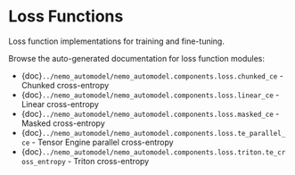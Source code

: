 # Loss Functions

Loss function implementations for training and fine-tuning.

Browse the auto-generated documentation for loss function modules:

- {doc}`../nemo_automodel/nemo_automodel.components.loss.chunked_ce` - Chunked cross-entropy
- {doc}`../nemo_automodel/nemo_automodel.components.loss.linear_ce` - Linear cross-entropy
- {doc}`../nemo_automodel/nemo_automodel.components.loss.masked_ce` - Masked cross-entropy
- {doc}`../nemo_automodel/nemo_automodel.components.loss.te_parallel_ce` - Tensor Engine parallel cross-entropy
- {doc}`../nemo_automodel/nemo_automodel.components.loss.triton.te_cross_entropy` - Triton cross-entropy
